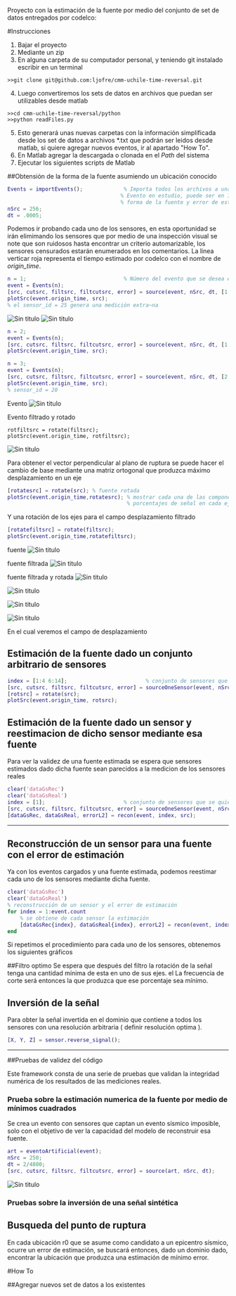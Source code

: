 Proyecto con la estimación de la fuente por medio del conjunto de set de datos
entregados por codelco:

#Instrucciones

1. Bajar el proyecto
2. Mediante un zip
3. En alguna carpeta de su computador personal, y teniendo git instalado escribir en un terminal

```
>>git clone git@github.com:ljofre/cmm-uchile-time-reversal.git
```

4. Luego convertiremos los sets de datos en archivos que puedan ser utilizables desde matlab

```
>>cd cmm-uchile-time-reversal/python
>>python readFiles.py
```
5. Esto generará unas nuevas carpetas con la información simplificada desde los set de datos a archivos *.txt que podrán ser
leidos desde matlab, si quiere agregar nuevos eventos, ir al apartado "How To".
6. En Matlab agregar la descargada o clonada en el *Path* del sistema
7. Ejecutar los siguientes scripts de Matlab

##Obtensión de la forma de la fuente asumiendo un ubicación conocido

 ```matlab
Events = importEvents();             % Importa todos los archivos a una lista de objetos events
                                     % Evento en estudio, puede ser en 1:event.count
                                     % forma de la fuente y error de estimación
nSrc = 256;
dt = .0005;
```
Podemos ir probando cada uno de los sensores, en esta oportunidad se irán elimimando
los sensores que por medio de una inspección visual se note que son ruidosos hasta
encontrar un criterio automarizable, los sensores censurados estarán enumerados en 
los comentarios. La linea verticar roja representa el tiempo estimado por codelco con el
nombre de *origin_time*.
```matlab
n = 1;                               % Número del evento que se desea estimar la forma de la fuente
event = Events(n); 
[src, cutsrc, filtsrc, filtcutsrc, error] = source(event, nSrc, dt, [1:2 4:event.count]); 
plotSrc(event.origin_time, src);
% el sensor_id = 25 genera una medición extra~na
```
![Sin titulo](https://github.com/ljofre/cmm-uchile-time-reversal/blob/master/fig/source1.png?raw=true)
![Sin titulo](https://github.com/ljofre/cmm-uchile-time-reversal/blob/master/fig/f.r.source1.png?raw=true)


```matlab
n = 2;
event = Events(n);   
[src, cutsrc, filtsrc, filtcutsrc, error] = source(event, nSrc, dt, [1 3:4 6:event.count]); 
plotSrc(event.origin_time, src);
```
```matlab
n = 3;
event = Events(n);   
[src, cutsrc, filtsrc, filtcutsrc, error] = source(event, nSrc, dt, [2:event.count]); 
plotSrc(event.origin_time, src);
% sensor_id = 20
```

Evento
![Sin titulo](https://github.com/ljofre/cmm-uchile-time-reversal/blob/master/fig/f.source2.png?raw=true)


Evento filtrado y rotado
```
rotfiltsrc = rotate(filtsrc);
plotSrc(event.origin_time, rotfiltsrc);
```
![Sin titulo](https://github.com/ljofre/cmm-uchile-time-reversal/blob/master/fig/f.r.source2.png?raw=true)

Para obtener el vector perpendicular al plano de ruptura se puede hacer el cambio de base
mediante una matriz ortogonal que produzca máximo desplazamiento en un eje

```matlab      
[rotatesrc] = rotate(src); % fuente rotada
plotSrc(event.origin_time,rotatesrc); % mostrar cada una de las componentes con sus respectivos
                                      % porcentajes de señal en cada eje.
 ```

Y una rotación de los ejes para el campo desplazamiento filtrado
```matlab       
[rotatefiltsrc] = rotate(filtsrc);
plotSrc(event.origin_time,rotatefiltsrc);
 ```
fuente
![Sin titulo](https://github.com/ljofre/cmm-uchile-time-reversal/blob/master/fig/source1.png?raw=true)

fuente filtrada
![Sin titulo](https://github.com/ljofre/cmm-uchile-time-reversal/blob/master/fig/f.source1.png?raw=true)

fuente filtrada y rotada
![Sin titulo](https://github.com/ljofre/cmm-uchile-time-reversal/blob/master/fig/f.r.source1.png?raw=true)

![Sin titulo](https://github.com/ljofre/cmm-uchile-time-reversal/blob/master/fig/f.source1.png?raw=true)

![Sin titulo](https://github.com/ljofre/cmm-uchile-time-reversal/blob/master/fig/f.source10.png?raw=true)

![Sin titulo](https://github.com/ljofre/cmm-uchile-time-reversal/blob/master/fig/f.source11.png?raw=true)

En el cual veremos el campo de desplazamiento



## Estimación de la fuente dado un conjunto arbitrario de sensores

```matlab
index = [1:4 6:14];                         % conjunto de sensores que se quieren usar
[src, cutsrc, filtsrc, filtcutsrc, error] = sourceOneSensor(event, nSrc, dt, index); 
[rotsrc] = rotate(src);
plotSrc(event.origin_time, rotsrc);
```

## Estimación de la fuente dado un sensor y reestimacion de dicho sensor mediante esa fuente
Para ver la validez de una fuente estimada se espera que sensores estimados dado dicha fuente
sean parecidos a la medicion de los sensores reales

```matlab
clear('dataGsRec')
clear('dataGsReal')
index = [1];                         % conjunto de sensores que se quieren usar
[src, cutsrc, filtsrc, filtcutsrc, error] = sourceOneSensor(event, nSrc, dt, index); 
[dataGsRec, dataGsReal, errorL2] = recon(event, index, src);

```

- - -




## Reconstrucción de un sensor para una fuente con el error de estimación
Ya con los eventos cargados y una fuente estimada, podemos reestimar cada 
uno de los sensores mediante dicha fuente.

```matlab
clear('dataGsRec')
clear('dataGsReal')
% reconstrucción de un sensor y el error de estimación
for index = 1:event.count
    % se obtiene de cada sensor la estimación
    [dataGsRec{index}, dataGsReal{index}, errorL2] = recon(event, index, src);
end
```
Si repetimos el procedimiento para cada uno de los sensores, obtenemos los 
siguientes gráficos


##Filtro optimo
Se espera que después del filtro la rotación de la señal tenga una cantidad mínima 
de esta en uno de sus ejes. el La frecuencia de corte será entonces la que produzca que
ese porcentaje sea mínimo.

## Inversión de la señal
Para obter la señal invertida en el dominio que contiene a todos los sensores
con una resolución arbitraria ( definir resolución optima ).

```matlab
[X, Y, Z] = sensor.reverse_signal();
```
- - -

##Pruebas de validez del código 
 
Este framework consta de una serie de pruebas que validan la integridad numérica de los resultados de las mediciones reales.
### Prueba sobre la estimación numerica de la fuente por medio de mínimos cuadrados
Se crea un evento con sensores que captan un evento sísmico imposible, solo
con el objetivo de ver la capacidad del modelo de reconstruir esa fuente.

```matlab
art = eventoArtificial(event);
nSrc = 250;
dt = 2/4800;
[src, cutsrc, filtsrc, filtcutsrc, error] = source(art, nSrc, dt);

```

![Sin titulo](https://github.com/ljofre/cmm-uchile-time-reversal/blob/master/fig/test-plot.png?raw=true)
### Pruebas sobre la inversión de una señal sintética




## Busqueda del punto de ruptura
En cada ubicación r0 que se asume como candidato a un epicentro sísmico, ocurre
un error de estimación, se buscará entonces, dado un dominio dado, encontrar la ubicación
que produzca una estimación de mínimo error.

#How To

##Agregar nuevos set de datos a los existentes
